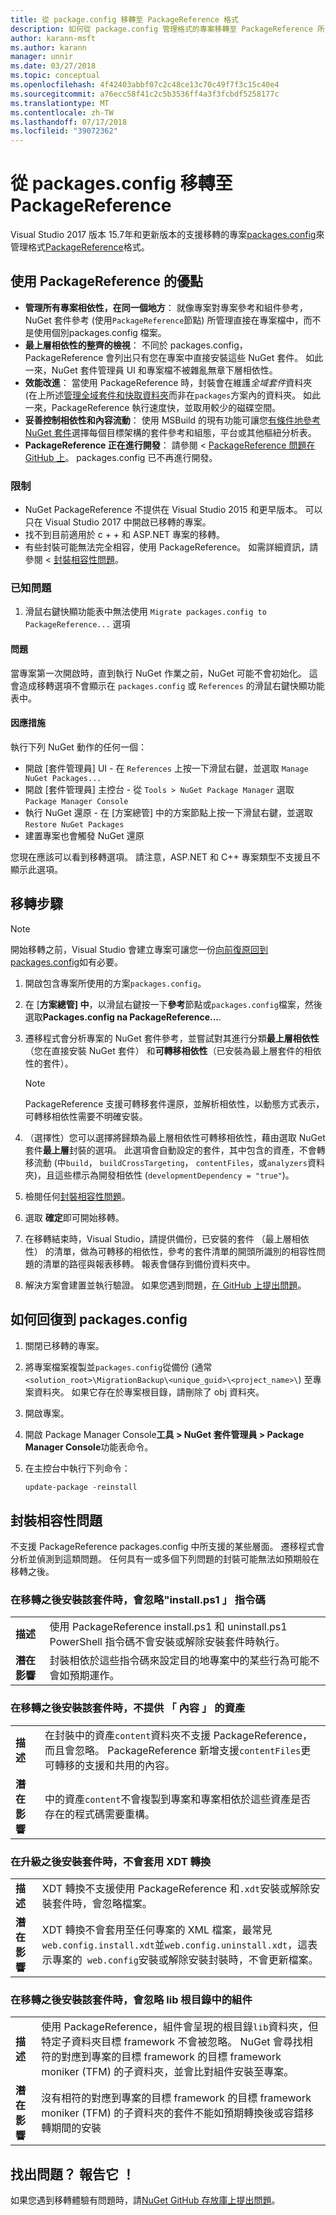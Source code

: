```yaml
---
title: 從 package.config 移轉至 PackageReference 格式
description: 如何從 package.config 管理格式的專案移轉至 PackageReference 所支援之 NuGet 4.0 + 和 VS2017 及.NET Core 2.0 的詳細資料
author: karann-msft
ms.author: karann
manager: unnir
ms.date: 03/27/2018
ms.topic: conceptual
ms.openlocfilehash: 4f42403abbf07c2c48ce13c70c49f7f3c15c40e4
ms.sourcegitcommit: a76ecc58f41c2c5b3536ff4a3f3fcbdf5258177c
ms.translationtype: MT
ms.contentlocale: zh-TW
ms.lasthandoff: 07/17/2018
ms.locfileid: "39072362"
---
```

# <a name="migrate-from-packagesconfig-to-packagereference"></a>從 packages.config 移轉至 PackageReference

Visual Studio 2017 版本 15.7年和更新版本的支援移轉的專案[packages.config](./packages-config.md)來管理格式[PackageReference](../consume-packages/Package-References-in-Project-Files.md)格式。

## <a name="benefits-of-using-packagereference"></a>使用 PackageReference 的優點

* **管理所有專案相依性，在同一個地方**： 就像專案對專案參考和組件參考，NuGet 套件參考 (使用`PackageReference`節點) 所管理直接在專案檔中，而不是使用個別packages.config 檔案。
* **最上層相依性的整齊的檢視**： 不同於 packages.config，PackageReference 會列出只有您在專案中直接安裝這些 NuGet 套件。 如此一來，NuGet 套件管理員 UI 和專案檔不被雜亂無章下層相依性。
* **效能改進**： 當使用 PackageReference 時，封裝會在維護*全域套件*資料夾 (在上所述[管理全域套件和快取資料夾](../consume-packages/managing-the-global-packages-and-cache-folders.md)而非在`packages`方案內的資料夾。 如此一來，PackageReference 執行速度快，並取用較少的磁碟空間。
* **妥善控制相依性和內容流動**： 使用 MSBuild 的現有功能可讓您[有條件地參考 NuGet 套件](../consume-packages/Package-References-in-Project-Files.md#adding-a-packagereference-condition)選擇每個目標架構的套件參考和組態，平台或其他樞紐分析表。
* **PackageReference 正在進行開發**： 請參閱 < [PackageReference 問題在 GitHub 上](https://aka.ms/nuget-pr-improvements)。 packages.config 已不再進行開發。

### <a name="limitations"></a>限制

* NuGet PackageReference 不提供在 Visual Studio 2015 和更早版本。 可以只在 Visual Studio 2017 中開啟已移轉的專案。
* 找不到目前適用於 c + + 和 ASP.NET 專案的移轉。
* 有些封裝可能無法完全相容，使用 PackageReference。 如需詳細資訊，請參閱 <<c0> [ 封裝相容性問題](#package-compatibility-issues)。

### <a name="known-issues"></a>已知問題

1. 滑鼠右鍵快顯功能表中無法使用 `Migrate packages.config to PackageReference...` 選項 

#### <a name="issue"></a>問題 
 
當專案第一次開啟時，直到執行 NuGet 作業之前，NuGet 可能不會初始化。 這會造成移轉選項不會顯示在 `packages.config` 或 `References` 的滑鼠右鍵快顯功能表中。 

#### <a name="workaround"></a>因應措施 

執行下列 NuGet 動作的任何一個： 
* 開啟 [套件管理員] UI - 在 `References` 上按一下滑鼠右鍵，並選取 `Manage NuGet Packages...` 
* 開啟 [套件管理員] 主控台 - 從 `Tools > NuGet Package Manager` 選取 `Package Manager Console` 
* 執行 NuGet 還原 - 在 [方案總管] 中的方案節點上按一下滑鼠右鍵，並選取 `Restore NuGet Packages` 
* 建置專案也會觸發 NuGet 還原 

您現在應該可以看到移轉選項。 請注意，ASP.NET 和 C++ 專案類型不支援且不顯示此選項。 

## <a name="migration-steps"></a>移轉步驟

> [!Note]
> 開始移轉之前，Visual Studio 會建立專案可讓您一份[向前復原回到 packages.config](#how-to-roll-back-to-packagesconfig)如有必要。

1. 開啟包含專案所使用的方案`packages.config`。

1. 在 [**方案總管] 中**，以滑鼠右鍵按一下**參考**節點或`packages.config`檔案，然後選取**Packages.config na PackageReference...**.

1. 遷移程式會分析專案的 NuGet 套件參考，並嘗試對其進行分類**最上層相依性**（您在直接安裝 NuGet 套件） 和**可轉移相依性**（已安裝為最上層套件的相依性的套件）。

   > [!Note]
   > PackageReference 支援可轉移套件還原，並解析相依性，以動態方式表示，可轉移相依性需要不明確安裝。

1. （選擇性）您可以選擇將歸類為最上層相依性可轉移相依性，藉由選取 NuGet 套件**最上層**封裝的選項。 此選項會自動設定的套件，其中包含的資產，不會轉移流動 (中`build`， `buildCrossTargeting`， `contentFiles`，或`analyzers`資料夾)，且這些標示為開發相依性 (`developmentDependency = "true"`)。

1. 檢閱任何[封裝相容性問題](#package-compatibility-issues)。

1. 選取 **確定**即可開始移轉。

1. 在移轉結束時，Visual Studio，請提供備份，已安裝的套件 （最上層相依性） 的清單，做為可轉移的相依性，參考的套件清單的開頭所識別的相容性問題的清單的路徑與報表移轉。 報表會儲存到備份資料夾中。

1. 解決方案會建置並執行驗證。 如果您遇到問題，[在 GitHub 上提出問題](https://github.com/NuGet/Home/issues/)。

## <a name="how-to-roll-back-to-packagesconfig"></a>如何回復到 packages.config

1. 關閉已移轉的專案。

1. 將專案檔案複製並`packages.config`從備份 (通常`<solution_root>\MigrationBackup\<unique_guid>\<project_name>\`) 至專案資料夾。 如果它存在於專案根目錄，請刪除了 obj 資料夾。

1. 開啟專案。

1. 開啟 Package Manager Console**工具 > NuGet 套件管理員 > Package Manager Console**功能表命令。

1. 在主控台中執行下列命令：

   ```ps
   update-package -reinstall
   ```

## <a name="package-compatibility-issues"></a>封裝相容性問題

不支援 PackageReference packages.config 中所支援的某些層面。 遷移程式會分析並偵測到這類問題。 任何具有一或多個下列問題的封裝可能無法如預期般在移轉之後。

### <a name="installps1-scripts-are-ignored-when-the-package-is-installed-after-the-migration"></a>在移轉之後安裝該套件時，會忽略"install.ps1 」 指令碼

| | |
| --- | --- |
| **描述** | 使用 PackageReference install.ps1 和 uninstall.ps1 PowerShell 指令碼不會安裝或解除安裝套件時執行。 |
| **潛在影響** | 封裝相依於這些指令碼來設定目的地專案中的某些行為可能不會如預期運作。 |

### <a name="content-assets-are-not-available-when-the-package-is-installed-after-the-migration"></a>在移轉之後安裝該套件時，不提供 「 內容 」 的資產

| | |
| --- | --- |
| **描述** | 在封裝中的資產`content`資料夾不支援 PackageReference，而且會忽略。 PackageReference 新增支援`contentFiles`更可轉移的支援和共用的內容。  |
| **潛在影響** | 中的資產`content`不會複製到專案和專案相依於這些資產是否存在的程式碼需要重構。  |

### <a name="xdt-transforms-are-not-applied-when-the-package-is-installed-after-the-upgrade"></a>在升級之後安裝套件時，不會套用 XDT 轉換

| | |
| --- | --- |
| **描述** | XDT 轉換不支援使用 PackageReference 和`.xdt`安裝或解除安裝套件時，會忽略檔案。   |
| **潛在影響** | XDT 轉換不會套用至任何專案的 XML 檔案，最常見`web.config.install.xdt`並`web.config.uninstall.xdt`，這表示專案的` web.config`安裝或解除安裝封裝時，不會更新檔案。 |

### <a name="assemblies-in-the-lib-root-are-ignored-when-the-package-is-installed-after-the-migration"></a>在移轉之後安裝該套件時，會忽略 lib 根目錄中的組件

| | |
| --- | --- |
| **描述** | 使用 PackageReference，組件會呈現的根目錄`lib`資料夾，但特定子資料夾目標 framework 不會被忽略。 NuGet 會尋找相符的對應到專案的目標 framework 的目標 framework moniker (TFM) 的子資料夾，並會比對組件安裝至專案。 |
| **潛在影響** | 沒有相符的對應到專案的目標 framework 的目標 framework moniker (TFM) 的子資料夾的套件不能如預期轉換後或容錯移轉期間的安裝 |

## <a name="found-an-issue-report-it"></a>找出問題？ 報告它 ！

如果您遇到移轉體驗有問題時，請[NuGet GitHub 存放庫上提出問題](https://github.com/NuGet/Home/issues/)。
